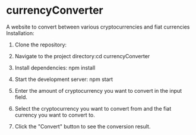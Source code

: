 # currencyConverter
A website to convert between various cryptocurrencies and fiat currencies
Installation:
1. Clone the repository: 
2. Navigate to the project directory:cd currencyConverter
3. Install dependencies: npm install
4. Start the development server: npm start
   
6. Enter the amount of cryptocurrency you want to convert in the input field.
7. Select the cryptocurrency you want to convert from and the fiat currency you want to convert to.
8. Click the "Convert" button to see the conversion result.


